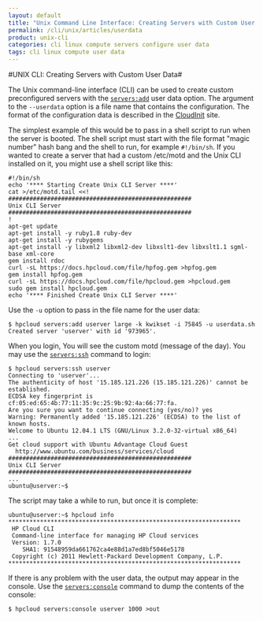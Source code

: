 ```yaml
---
layout: default
title: "Unix Command Line Interface: Creating Servers with Custom User Data"
permalink: /cli/unix/articles/userdata
product: unix-cli
categories: cli linux compute servers configure user data
tags: cli linux compute user data
---
```

#UNIX CLI: Creating Servers with Custom User Data#


The Unix command-line interface (CLI) can be used to create custom preconfigured servers with the [`servers:add`](/cli/unix/reference#servers:add) user data option.  The argument to the `--userdata` option is a file name that contains the configuration.  The format of the configuration data is described in the [CloudInit](https://help.ubuntu.com/community/CloudInit) site.

The simplest example of this would be to pass in a shell script to run when the server is booted.  The shell script must start with the file format "magic number" hash bang and the shell to run, for example `#!/bin/sh`.  If you wanted to create a server that had a custom /etc/motd and the Unix CLI installed on it, you might use a shell script like this:

    #!/bin/sh
    echo '**** Starting Create Unix CLI Server ****'
    cat >/etc/motd.tail <<!
    ####################################################
    Unix CLI Server
    ####################################################
    !
    apt-get update
    apt-get install -y ruby1.8 ruby-dev
    apt-get install -y rubygems
    apt-get install -y libxml2 libxml2-dev libxslt1-dev libxslt1.1 sgml-base xml-core
    gem install rdoc
    curl -sL https://docs.hpcloud.com/file/hpfog.gem >hpfog.gem
    gem install hpfog.gem
    curl -sL https://docs.hpcloud.com/file/hpcloud.gem >hpcloud.gem
    sudo gem install hpcloud.gem
    echo '**** Finished Create Unix CLI Server ****'


Use the `-u` option to pass in the file name for the user data:

    $ hpcloud servers:add userver large -k kwikset -i 75845 -u userdata.sh
    Created server 'userver' with id '973965'.


When you login, You will see the custom motd (message of the day).  You may use the [`servers:ssh`](/cli/unix/reference#servers:ssh) command to login:

    $ hpcloud servers:ssh userver
    Connecting to 'userver'...
    The authenticity of host '15.185.121.226 (15.185.121.226)' cannot be established.
    ECDSA key fingerprint is cf:05:ed:65:4b:77:11:35:9c:25:9b:92:4a:66:77:fa.
    Are you sure you want to continue connecting (yes/no)? yes
    Warning: Permanently added '15.185.121.226' (ECDSA) to the list of known hosts.
    Welcome to Ubuntu 12.04.1 LTS (GNU/Linux 3.2.0-32-virtual x86_64)
    ...
    Get cloud support with Ubuntu Advantage Cloud Guest
      http://www.ubuntu.com/business/services/cloud
    ####################################################
    Unix CLI Server
    ####################################################
    ...
    ubuntu@userver:~$

The script may take a while to run, but once it is complete:

    ubuntu@userver:~$ hpcloud info
    ******************************************************************
     HP Cloud CLI
     Command-line interface for managing HP Cloud services
     Version: 1.7.0
        SHA1: 91548959da661762ca4e88d1a7ed8bf5046e5178
     Copyright (c) 2011 Hewlett-Packard Development Company, L.P.
    ******************************************************************

If there is any problem with the user data, the output may appear in the console.  Use the [`servers:console`](/cli/unix/reference#servers:console) command to dump the contents of the console:

    $ hpcloud servers:console userver 1000 >out
    
